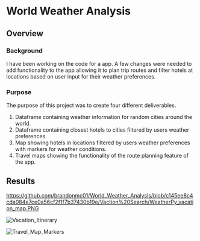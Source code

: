 # World Weather Analysis

## Overview

### Background
I have been working on the code for a app. A few changes were needed to add functionality to the app allowing it to plan trip routes and filter hotels at locations based on user input for their weather preferences.

### Purpose
The purpose of this project was to create four different deliverables.
1. Dataframe containing  weather information for random cities around the world.
2. Dataframe containing closest hotels to cities filtered by users weather preferences.
3. Map showing hotels in locations filtered by users weather preferences with markers for weather conditions.
4. Travel maps showing the functionality of the route planning feature of the app.

## Results

https://github.com/brandonmc01/World_Weather_Analysis/blob/c145ee8c4cda084e7ce0a56cf2f1f7b37430b19e/Vaction%20Search/WeatherPy_vacation_map.PNG

![Vacation_Itinerary](Vacation_Itinerary/WeatherPy_travel_map.PNG)

![Travel_Map_Markers](Vacation_Itinerary/WeatherPy_travel_map_markers.PNG)

